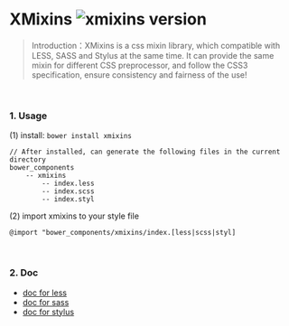 # XMixins ![xmixins version](https://badge.fury.io/bo/xmixins.png)

> Introduction：XMixins is a css mixin library, which compatible with LESS, SASS and Stylus at the same time. It can provide the same mixin for different CSS preprocessor, and follow the CSS3 specification, ensure consistency and fairness of the use!

<br />

### 1. Usage

(1) install: `bower install xmixins`
    
    // After installed, can generate the following files in the current directory
    bower_components
        -- xmixins
            -- index.less
            -- index.scss
            -- index.styl
                
(2) import xmixins to your style file
    
    @import "bower_components/xmixins/index.[less|scss|styl]

<br />

### 2. Doc

* [doc for less](./doc/less.md)
* [doc for sass](./doc/sass.md)
* [doc for stylus](./doc/styl.md)

<br>

